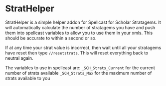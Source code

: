 StratHelper
=====

StratHelper is a simple helper addon for Spellcast for Scholar Stratagems. It will automatically calculate the number of stratagems you have and push them into spellcast variables to allow you to use them in your xmls. This should be accurate to within a second or so.

If at any time your strat value is incorrect, then wait until all your stratagems have reset then type `//resetstrats`. This will reset everything back to neutral again.

The variables to use in spellcast are:
`_SCH_Strats_Current` for the current number of strats available
`_SCH_Strats_Max` for the maximum number of strats available to you
